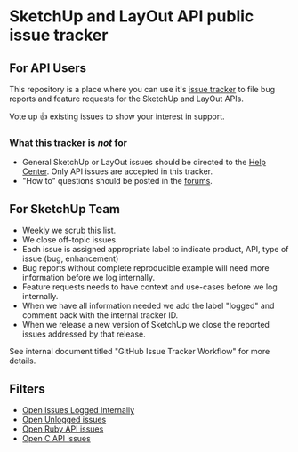 # SketchUp and LayOut API public issue tracker

## For API Users

This repository is a place where you can use it's [issue tracker](https://github.com/SketchUp/api-issue-tracker/issues) to file bug reports and feature requests for the SketchUp and LayOut APIs.

Vote up :+1: existing issues to show your interest in support.

### What this tracker is *not* for

* General SketchUp or LayOut issues should be directed to the [Help Center](https://help.sketchup.com/). Only API issues are accepted in this tracker.
* "How to" questions should be posted in the [forums](https://forums.sketchup.com/c/developers).

## For SketchUp Team

* Weekly we scrub this list.
* We close off-topic issues.
* Each issue is assigned appropriate label to indicate product, API, type of issue (bug, enhancement)
* Bug reports without complete reproducible example will need more information before we log internally.
* Feature requests needs to have context and use-cases before we log internally.
* When we have all information needed we add the label "logged" and comment back with the internal tracker ID.
* When we release a new version of SketchUp we close the reported issues addressed by that release.

See internal document titled "GitHub Issue Tracker Workflow" for more details.

## Filters

* [Open Issues Logged Internally](https://github.com/SketchUp/api-issue-tracker/issues?q=is%3Aissue+is%3Aopen+label%3Alogged)
* [Open Unlogged issues](https://github.com/SketchUp/api-issue-tracker/issues?utf8=%E2%9C%93&q=is%3Aissue+is%3Aopen+-label%3Alogged+)
* [Open Ruby API issues](https://github.com/SketchUp/api-issue-tracker/issues?q=is%3Aissue+is%3Aopen+label%3A%22Ruby+API%22)
* [Open C API issues](https://github.com/SketchUp/api-issue-tracker/issues?q=is%3Aissue+is%3Aopen+label%3A%22C+API%22)
